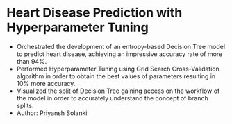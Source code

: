 # Heart Disease Prediction with Hyperparameter Tuning
- Orchestrated the development of an entropy-based Decision Tree model to predict heart disease, achieving an impressive accuracy rate of more than 94%.
- Performed Hyperparameter Tuning using Grid Search Cross-Validation algorithm in order to obtain the best values of parameters resulting in 10% more accuracy.
- Visualized the split of Decision Tree gaining access on the workflow of the model in order to accurately understand the concept of branch splits.
- Author: Priyansh Solanki
